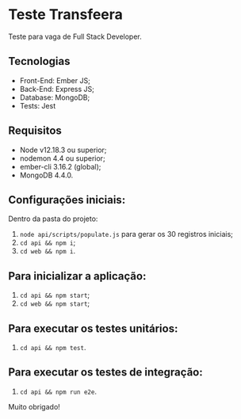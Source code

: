 # Teste Transfeera
Teste para vaga de Full Stack Developer.

## Tecnologias
- Front-End: Ember JS;
- Back-End: Express JS;
- Database: MongoDB;
- Tests: Jest

## Requisitos
- Node v12.18.3 ou superior;
- nodemon 4.4 ou superior;
- ember-cli 3.16.2 (global);
- MongoDB 4.4.0.

## Configurações iniciais:
Dentro da pasta do projeto:
1. `node api/scripts/populate.js` para gerar os 30 registros iniciais;
2. `cd api && npm i`;
3. `cd web && npm i`.

## Para inicializar a aplicação:
1. `cd api && npm start`;
2. `cd web && npm start`;

## Para executar os testes unitários:
1. `cd api && npm test`.

## Para executar os testes de integração:
1. `cd api && npm run e2e`.

Muito obrigado!
